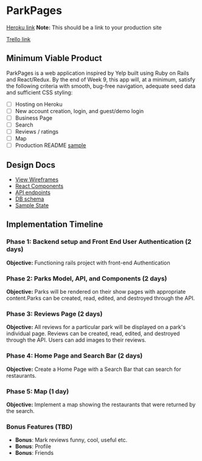 # ParkPages

[Heroku link][heroku] **Note:** This should be a link to your production site

[Trello link][trello]

[heroku]: http://www.herokuapp.com
[trello]: https://trello.com/b/j4GnNUrW/parkpages

## Minimum Viable Product

ParkPages is a web application inspired by Yelp built using Ruby on Rails and React/Redux. By the end of Week 9, this app will, at a minimum, satisfy the following criteria with smooth, bug-free navigation, adequate seed data and sufficient CSS styling:

- [ ] Hosting on Heroku
- [ ] New account creation, login, and guest/demo login
- [ ] Business Page
- [ ] Search
- [ ] Reviews / ratings
- [ ] Map
- [ ] Production README [sample](docs/production_readme.md)

## Design Docs
* [View Wireframes][wireframes]
* [React Components][components]
* [API endpoints][api-endpoints]
* [DB schema][schema]
* [Sample State][sample-state]

[wireframes]: /wireframes
[components]: /component-hierarchy.md
[sample-state]: /sample-state.md
[api-endpoints]: /api-endpoints.md
[schema]: /schema.md

## Implementation Timeline

### Phase 1: Backend setup and Front End User Authentication (2 days)

**Objective:** Functioning rails project with front-end Authentication

### Phase 2: Parks Model, API, and Components (2 days)

**Objective:** Parks will be rendered on their show pages with appropriate content.Parks can be created, read, edited, and destroyed through the API.

### Phase 3: Reviews Page (2 days)

**Objective:** All reviews for a particular park will be displayed on a park's individual page. Reviews can be created, read, edited, and destroyed through the API. Users can add images to their reviews.

### Phase 4: Home Page and Search Bar  (2 days)

**Objective:** Create a Home Page with a Search Bar that can search for restaurants.

### Phase 5: Map (1 day)

**Objective:** Implement a map showing the restaurants that were returned by the search.

### Bonus Features (TBD)
* **Bonus**: Mark reviews funny, cool, useful etc.
* **Bonus**: Profile
* **Bonus**: Friends
